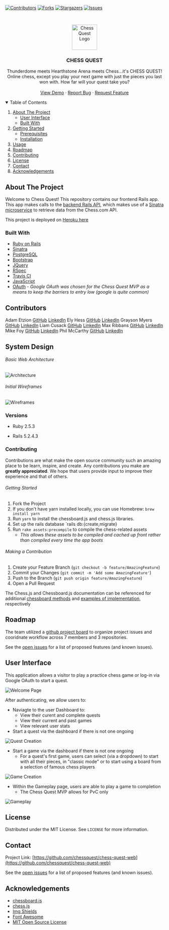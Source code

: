 <!-- PROJECT SHIELDS -->
[![Contributors][contributors-shield]][contributors-url]
[![Forks][forks-shield]][forks-url]
[![Stargazers][stars-shield]][stars-url]
[![Issues][issues-shield]][issues-url]

<!-- PROJECT LOGO -->
<br />
<p align="center">
  <a href="https://github.com/chessquest/chess-quest-web">
    <img src="app/assets/images/pngwing.com.png" alt="Chess Quest Logo" width="80" height="80">
  </a>

  <h3 align="center">CHESS QUEST</h3>

  <p align="center">
    Thunderdome meets Hearthstone Arena meets Chess...it's CHESS QUEST! Online chess, except you play your next game with just the pieces you last won with. How far will your quest take you?
    <br />
    <br />
    <a href="https://github.com/othneildrew/Best-README-Template">View Demo</a>
    ·
    <a href="https://github.com/othneildrew/Best-README-Template/issues">Report Bug</a>
    ·
    <a href="https://github.com/othneildrew/Best-README-Template/issues">Request Feature</a>
  </p>
</p>

<!-- TABLE OF CONTENTS -->
<details open="open">
  <summary>Table of Contents</summary>
  <ol>
    <li>
      <a href="#about-the-project">About The Project</a>
      <ul>
        <li><a href="#user-interface">User Interface</a></li>
        <li><a href="#built-with">Built With</a></li>
      </ul>
    </li>
    <li>
      <a href="#getting-started">Getting Started</a>
      <ul>
        <li><a href="#prerequisites">Prerequisites</a></li>
        <li><a href="#installation">Installation</a></li>
      </ul>
    </li>
    <li><a href="#usage">Usage</a></li>
    <li><a href="#roadmap">Roadmap</a></li>
    <li><a href="#contributing">Contributing</a></li>
    <li><a href="#license">License</a></li>
    <li><a href="#contact">Contact</a></li>
    <li><a href="#acknowledgements">Acknowledgements</a></li>
  </ol>
</details>

<!-- ABOUT THE PROJECT -->
## About The Project

<!-- [![Product Name Screen Shot][product-screenshot]](https://example.com) -->

Welcome to Chess Quest! This repository contains our frontend Rails app. This app makes calls to the [backend Rails API](https://github.com/chessquest/chess-quest), which makes use of a [Sinatra microservice](https://github.com/chessquest/chess-api) to retrieve data from the Chess.com API.

This project is deployed on [Heroku here](https://chess-quest.herokuapp.com)

### Built With

* [Ruby on Rails](https://rubyonrails.org/)
* [Sinatra](http://sinatrarb.com/)
* [PostgreSQL](https://www.postgresql.org/)
* [Bootstrap](https://getbootstrap.com/)
* [JQuery](https://jquery.com/)
* [RSpec](https://github.com/rspec/rspec-rails)
* [Travis CI](https://travis-ci.com/)
* [JavaScript](https://www.javascript.com)
* [OAuth](https://oauth.net/) - *Google OAuth was chosen for the Chess Quest MVP as a means to keep the barriers to entry low (google is quite common)*

<!-- CONTRIBUTORS -->
## Contributors

Adam Etzion [GitHub](https://github.com/aetzion1) [LinkedIn](https://www.linkedin.com/in/adametzion/)
Ely Hess [GitHub](https://github.com/elyhess) [LinkedIn](https://www.linkedin.com/in/ely-hess/)
Grayson Myers [GitHub](https://github.com/graymyers) [LinkedIn](https://www.linkedin.com/in/grayson-myers-285926165/)
Liam Cusack [GitHub](https://github.com/liamcusack) [LinkedIn](https://www.linkedin.com/in/liam-cusack-6a9a0a169/)
Max Ribbans [GitHub](https://github.com/ribbansmax) [LinkedIn](https://www.linkedin.com/in/max-ribbans-46b276156/)
Mike Foy [GitHub](https://github.com/foymikek) [LinkedIn](https://www.linkedin.com/in/michael-foy-707ba7b4/)
Phil McCarthy [GitHub](https://github.com/philmccarthy) [LinkedIn](https://www.linkedin/in/pjmcc)

<!-- SYSTEM DESIGN -->
## System Design

###### Basic Web Architecture 
![Architecture](app/assets/images/architecture.jpg)

###### Initial Wireframes
![Wireframes](app/assets/images/wireframes.png)

<!-- GETTING STARTED -->
### Versions

- Ruby 2.5.3

- Rails 5.2.4.3

<!-- CONTRIBUTING -->

### Contributing

Contributions are what make the open source community such an amazing place to be learn, inspire, and create. Any contributions you make are **greatly appreciated**. We hope that users provide input to improve their experience and that of others.

###### Getting Started
1. Fork the Project
2. If you don't have yarn installed locally, you can use Homebrew:
`brew install yarn`
3. Run `yarn` to install the chessboard.js and chess.js libraries.
4. Set up the rails database `rails db:{create,migrate}
5. Run `rake assets:precompile` to compile the chess-related assets 
    * *This allows these assets to be compiled and cached up front rather than compiled every time the app boots*
###### Making a Contribution
1. Create your Feature Branch (`git checkout -b feature/AmazingFeature`)
2. Commit your Changes (`git commit -m 'Add some AmazingFeature'`)
3. Push to the Branch (`git push origin feature/AmazingFeature`)
4. Open a Pull Request

The Chess.js and Chessboard.js documentation can be referenced for additional [chessboard methods](https://github.com/jhlywa/chess.js/) and [examples of implementation](https://chessboardjs.com/docs), respectively

<!-- ROADMAP -->
## Roadmap

The team utilized a [github project board](https://github.com/orgs/chessquest/projects/1) to organize project issues and cooridnate workflow across 7 members and 3 repositories.

See the [open issues](https://github.com/othneildrew/Best-README-Template/issues) for a list of proposed features (and known issues).

## User Interface

This application allows a visitor to play a practice chess game or log-in via Google OAuth to start a quest.

![Welcome Page](app/assets/images/welcome_page.png)

After authenticating, we allow users to:
* Naviagte to the user Dashboard to:
  * View their curent and complete quests
  * View their current and past games
  * View relevant user stats
* Start a quest via the dashboard if there is not one ongoing

![Quest Creation](app/assets/images/dashboard1.png)

* Start a game via the dashboard if there is not one ongoing
  * For a quest's first game, users can select (via a dropdown) to start with all their pieces, in "classic mode" or to start using a board from a selection of famous chess players

![Game Creation](app/assets/images/dashboard2.png)

* Within the Gameplay page, users are able to play a game to completion
  * The Chess Quest MVP allows for PvC only

![Gameplay](app/assets/images/gameplay1.png)


<!-- LICENSE -->
## License

Distributed under the MIT License. See `LICENSE` for more information.

<!-- CONTACT -->
## Contact

Project Link: [https://github.com/chessquest/chess-quest-web](https://github.com/chessquest/chess-quest-web)

See the [open issues](https://github.com/chessquest/chess-quest-web/issues) for a list of proposed features (and known issues).

<!-- ACKNOWLEDGEMENTS -->
## Acknowledgements
* [chessboard.js](https://chessboardjs.com/)
* [chess.js](https://github.com/jhlywa/chess.js)
* [Img Shields](https://shields.io)
* [Font Awesome](https://fontawesome.com)
* [MIT Open Source License](https://opensource.org/licenses/MIT)

<!-- MARKDOWN LINKS & IMAGES -->
<!-- https://www.markdownguide.org/basic-syntax/#reference-style-links -->
[contributors-shield]: https://img.shields.io/github/contributors/chessquest/chess-quest-web.svg?style=for-the-badge
[contributors-url]: https://github.com/chessquest/chess-quest-web/graphs/contributors
[forks-shield]: https://img.shields.io/github/forks/chessquest/chess-quest-web.svg?style=for-the-badge
[forks-url]: https://github.com/chessquest/chess-quest/network/members
[stars-shield]: https://img.shields.io/github/stars/chessquest/chess-quest-web.svg?style=for-the-badge
[stars-url]: https://github.com/chessquest/chess-quest-web/stargazers
[issues-shield]: https://img.shields.io/github/issues/chessquest/chess-quest-web.svg?style=for-the-badge
[issues-url]: https://github.com/chessquest/chess-quest-web/issues

<!-- [product-screenshot]: images/screenshot.png -->
[product-screenshot]: images/screenshot.png
